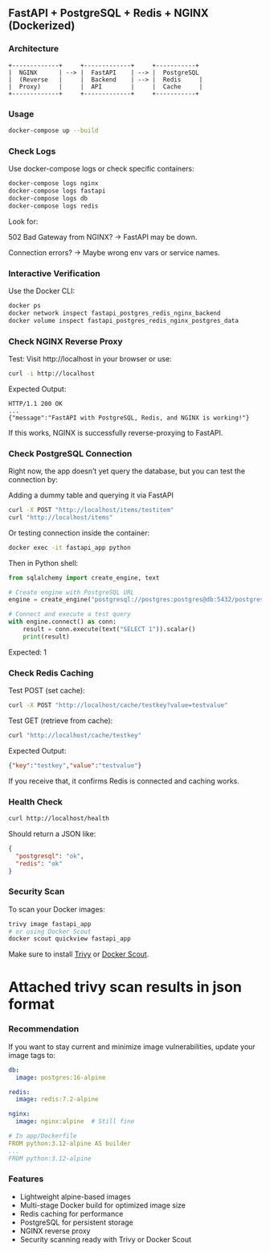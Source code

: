 ## FastAPI + PostgreSQL + Redis + NGINX (Dockerized)

### Architecture
```
+-------------+     +-------------+     +-----------+
|  NGINX      | --> |  FastAPI    | --> |  PostgreSQL
|  (Reverse   |     |  Backend    | --> |  Redis     |
|  Proxy)     |     |  API        |     |  Cache     |
+-------------+     +-------------+     +-----------+
```

### Usage
```bash
docker-compose up --build
```

### Check Logs
Use docker-compose logs or check specific containers:

```bash
docker-compose logs nginx
docker-compose logs fastapi
docker-compose logs db
docker-compose logs redis
```
Look for:

502 Bad Gateway from NGINX? → FastAPI may be down.

Connection errors? → Maybe wrong env vars or service names.

### Interactive Verification
Use the Docker CLI:
```bash
docker ps
docker network inspect fastapi_postgres_redis_nginx_backend
docker volume inspect fastapi_postgres_redis_nginx_postgres_data
```

### Check NGINX Reverse Proxy
Test: Visit http://localhost in your browser or use:
```bash
curl -i http://localhost
```
Expected Output:
```http
HTTP/1.1 200 OK
...
{"message":"FastAPI with PostgreSQL, Redis, and NGINX is working!"}
```
If this works, NGINX is successfully reverse-proxying to FastAPI.

### Check PostgreSQL Connection
Right now, the app doesn’t yet query the database, but you can test the connection by:

Adding a dummy table and querying it via FastAPI
```bash
curl -X POST "http://localhost/items/testitem"
curl "http://localhost/items"
```

Or testing connection inside the container:
```bash
docker exec -it fastapi_app python
```
Then in Python shell:
```python
from sqlalchemy import create_engine, text

# Create engine with PostgreSQL URL
engine = create_engine("postgresql://postgres:postgres@db:5432/postgres")

# Connect and execute a test query
with engine.connect() as conn:
    result = conn.execute(text("SELECT 1")).scalar()
    print(result)
```
Expected: 1

### Check Redis Caching
Test POST (set cache):
```bash
curl -X POST "http://localhost/cache/testkey?value=testvalue"
```

Test GET (retrieve from cache):
```bash
curl "http://localhost/cache/testkey"
```

Expected Output:
```json
{"key":"testkey","value":"testvalue"}
```
If you receive that, it confirms Redis is connected and caching works.


### Health Check
```bash
curl http://localhost/health
```
Should return a JSON like:
```json
{
  "postgresql": "ok",
  "redis": "ok"
}
```

### Security Scan
To scan your Docker images:
```bash
trivy image fastapi_app
# or using Docker Scout
docker scout quickview fastapi_app
```

Make sure to install [Trivy](https://github.com/aquasecurity/trivy) or [Docker Scout](https://docs.docker.com/scout/).

# Attached trivy scan results in json format

### Recommendation
If you want to stay current and minimize image vulnerabilities, update your image tags to:

```yaml
db:
  image: postgres:16-alpine

redis:
  image: redis:7.2-alpine

nginx:
  image: nginx:alpine  # Still fine

# In app/Dockerfile
FROM python:3.12-alpine AS builder
...
FROM python:3.12-alpine
```

### Features
- Lightweight alpine-based images
- Multi-stage Docker build for optimized image size
- Redis caching for performance
- PostgreSQL for persistent storage
- NGINX reverse proxy
- Security scanning ready with Trivy or Docker Scout
